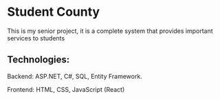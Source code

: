 # Student County

This is my senior project, it is a complete system that provides important services to students

## Technologies:

Backend: ASP.NET, C#, SQL, Entity Framework.

Frontend: HTML, CSS, JavaScript (React)



